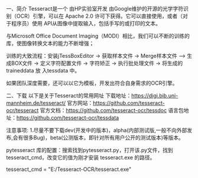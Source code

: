 一、简介
Tesseract是一个 由HP实验室开发 由Google维护的开源的光学字符识别（OCR）引擎，可以在 Apache 2.0 许可下获得。它可以直接使用，或者（对于程序员）使用 API​​ 从图像中提取输入，包括手写的或打印的文本。

与Microsoft Office Document Imaging（MODI）相比，我们可以不断的训练的库，使图像转换文本的能力不断增强；

训练的大致流程：安装jTessBoxEditor -> 获取样本文件 -> Merge样本文件 –> 生成BOX文件 -> 定义字符配置文件 -> 字符矫正 -> 执行批处理文件 -> 将生成的 traineddata 放 入tessdata 中。

如果团队深度需要，还可以以它为模板，开发出符合自身需求的OCR引擎。

二、下载
以下是关于Tesseract的常用网址
下载地址：https://digi.bib.uni-mannheim.de/tesseract/
官方网站：https://github.com/tesseract-ocr/tesseract
官方文档：https://github.com/tesseract-ocr/tessdoc
语言包地址：https://github.com/tesseract-ocr/tessdata

注意事项:
1.尽量不要下载dev(开发中的版本)，alpha(内部测试版,一般不向外部发布,会有很多Bug)，beta(公测版本，即针对所有用户公开的测试版本)等版本。


pytesseract 库的配置：搜索找到pytesseract.py，打开该.py文件，找到 tesseract_cmd，改变它的值为刚才安装 tesseract.exe 的路径。

tesseract_cmd = "E:/Tesseract-OCR/tesseract.exe"